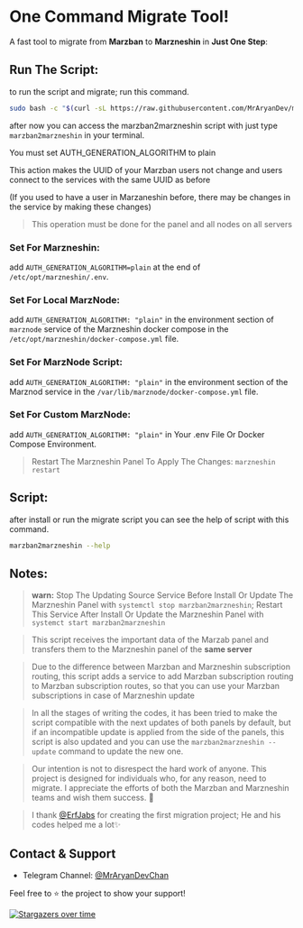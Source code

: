 # One Command Migrate Tool!

A fast tool to migrate from **Marzban** to **Marzneshin** in **Just One Step**:


## Run The Script:

to run the script and migrate; run this command.
```bash
sudo bash -c "$(curl -sL https://raw.githubusercontent.com/MrAryanDev/marzban2marzneshin/master/run.sh)" @ --run
```
after now you can access the marzban2marzneshin script with just type `marzban2marzneshin` in your terminal.


You must set AUTH_GENERATION_ALGORITHM to plain

This action makes the UUID of your Marzban users not change and users connect to the services with the same UUID as before

(If you used to have a user in Marzaneshin before, there may be changes in the service by making these changes)

> This operation must be done for the panel and all nodes on all servers

### Set For Marzneshin:
add `AUTH_GENERATION_ALGORITHM=plain` at the end of `/etc/opt/marzneshin/.env`.

### Set For Local MarzNode:
add `AUTH_GENERATION_ALGORITHM: "plain"` in the environment section of `marznode` service of the Marzneshin docker compose in
the `/etc/opt/marzneshin/docker-compose.yml` file.

### Set For MarzNode Script:
add `AUTH_GENERATION_ALGORITHM: "plain"` in the environment section of the Marznod service in
the `/var/lib/marznode/docker-compose.yml` file.

### Set For Custom MarzNode:
add `AUTH_GENERATION_ALGORITHM: "plain"` in Your .env File Or Docker Compose Environment.

> Restart The Marzneshin Panel To Apply The Changes: `marzneshin restart` 
## Script:
after install or run the migrate script you can see the help of script with this command. 
```bash
marzban2marzneshin --help
```


## Notes:
> **warn:** Stop The Updating Source Service Before Install Or Update The Marzneshin Panel with `systemctl stop marzban2marzneshin`; Restart This Service After Install Or Update the Marzneshin Panel with `systemct start marzban2marzneshin`

> This script receives the important data of the Marzab panel and transfers them to the Marzneshin panel of the **same server**

> Due to the difference between Marzban and Marzneshin subscription routing, this script adds a service to add Marzban subscription routing to Marzban subscription routes, so that you can use your Marzban subscriptions in case of Marzneshin update

> In all the stages of writing the codes, it has been tried to make the script compatible with the next updates of both panels by default, but if an incompatible update is applied from the side of the panels, this script is also updated and you can use the `marzban2marzneshin --update` command to update the new one.

> Our intention is not to disrespect the hard work of anyone. This project is designed for individuals who, for any reason, need to migrate. I appreciate the efforts of both the Marzban and Marzneshin teams and wish them success. 🤝

> I thank [@ErfJabs](https://github.com/erfjab) for creating the first migration project; He and his codes helped me a lot✨

## Contact & Support

- Telegram Channel: [@MrAryanDevChan](https://t.me/MrAryanDevChan)

Feel free to ⭐ the project to show your support!

[![Stargazers over time](https://starchart.cc/MrAryanDev/marzban2marzneshin.svg?variant=adaptive)](https://starchart.cc/MrAryanDev/marzban2marzneshin)
